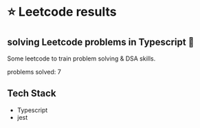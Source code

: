# :star: Leetcode results

## solving Leetcode problems in Typescript :blue_heart:

Some leetcode to train problem solving & DSA skills.

problems solved: 7

## Tech Stack
+ Typescript
+ jest
